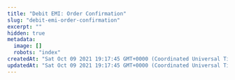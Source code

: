 ```yaml
---
title: "Debit EMI: Order Confirmation"
slug: "debit-emi-order-confirmation"
excerpt: ""
hidden: true
metadata: 
  image: []
  robots: "index"
createdAt: "Sat Oct 09 2021 19:17:45 GMT+0000 (Coordinated Universal Time)"
updatedAt: "Sat Oct 09 2021 19:17:45 GMT+0000 (Coordinated Universal Time)"
---
```

